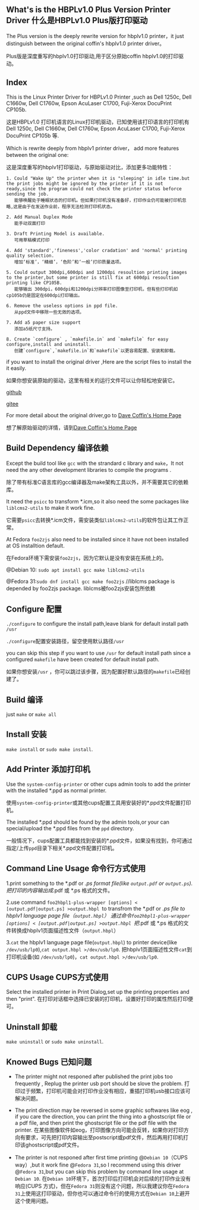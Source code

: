 What's is the HBPLv1.0 Plus Version Printer Driver 什么是HBPLv1.0 Plus版打印驱动
-----
The Plus version is the deeply rewrite version for hbplv1.0 printer，it just distinguish between the original coffin's hbplv1.0 printer driver。

Plus版是深度重写的hbplv1.0打印驱动,用于区分原始coffin hbplv1.0的打印驱动。

Index
-----
This is the Linux Printer Driver for HBPLv1.0 Printer ,such as Dell 1250c, Dell C1660w, Dell C1760w, Epson AcuLaser C1700, Fuji-Xerox DocuPrint CP105b.

这是HBPLv1.0 打印机语言的Linux打印机驱动，已知使用该打印语言的打印机有 Dell 1250c, Dell C1660w, Dell C1760w, Epson AcuLaser C1700, Fuji-Xerox DocuPrint CP105b 等. 

Which is rewrite deeply from hbplv1 printer driver， add more features between the original one:

这是深度重写的hbplv1打印驱动，与原始驱动对比，添加更多功能特性：

```
1. Could "Wake Up" the printer when it is "sleeping" in idle time.but the print jobs might be ignored by the printer if it is not ready,since the program could not check the printer status beforce sending the job.
   能够唤醒处于睡眠状态的打印机。但如果打印机没有准备好，打印作业仍可能被打印机忽略,这是由于在发送作业前，程序无法检测打印机状态。

2. Add Manual Duplex Mode
   能手动双面打印

3. Draft Printing Model is available.
   可用草稿模式打印

4. Add 'standard','fineness','color cradation' and 'normal' printing quality selection.
   增加‘标准’，‘精细’，‘色阶’和‘一般’打印质量选项。

5. Could output 300dpi,600dpi and 1200dpi resoultion printing images to the printer,but some printer is still fix at 600dpi resoultion printing like CP105B.
   能够输出 300dpi，600dpi和1200dpi分辨率打印图像至打印机，但有些打印机如cp105b仍是固定在600dpi打印输出。

6. Remove the useless options in ppd file.
   从ppd文件中移除一些无效的选项。

7. Add a5 paper size support
   添加a5纸尺寸支持。

8. Create `configure` , `makefile.in` and `makefile` for easy configure,install and uninstall.
   创建`configure`,`makefile.in`和`makefile`以更容易配置、安装和卸载。
```
if you want to install the original driver ,Here are the script files to install the it easily.

如果你想安装原始的驱动，这里有相关的运行文件可以让你轻松地安装它。

[github](https://github.com/macos2/HBPLv1.0-Printer-driver)

[gitee](https://gitee.com/macos2/HBPLv1.0-Printer-driver)

For more detail about the original driver,go to [Dave Coffin's Home Page](http://www.dechifro.org/hbpl)

想了解原始驱动的详情，请到[Dave Coffin's Home Page](http://www.dechifro.org/hbpl)

Build Dependency 编译依赖
-----
Except the build tool like `gcc` with the strandard c library and `make`，It not need the any other development libraries to compile the programs .

除了带有标准C语言库的gcc编译器及make架构工具以外，并不需要其它的依赖库。

It need the `psicc` to transform *.icm,so it also need the some packages like `liblcms2-utils` to make it work fine.

它需要`psicc`去转换*.icm文件，需安装类似`liblcms2-utils`的软件包让其工作正常。

At Fedora `foo2zjs` also need to be installed since it have not been installed at OS installtion default.

在Fedora环境下需安装`foo2zjs`，因为它默认是没有安装在系统上的。

@Debian 10: `sudo apt install gcc make liblcms2-utils`

@Fedora 31:`sudo dnf install gcc make foo2zjs` //liblcms package is depended by foo2zjs package. liblcms被foo2zjs安装包所依赖

Configure 配置
-----
`./configure` to configure the install path,leave blank for default install path `/usr`

`./configure`配置安装路径，留空使用默认路径`/usr`

you can skip this step if you want to use `/usr` for default install path since a configured `makefile` have been created for default install path.

如果你想安装`/usr` ，你可以跳过该步骤，因为配置好默认路径的`makefile`已经创建了。

Build 编译
-----
just `make` or `make all`

Install 安装
-----
`make install` or `sudo make install`.

Add Printer 添加打印机
-----
Use the `system-config-printer` or other cups admin tools to add the printer with the installed *.ppd as normal printer.

使用`system-config-printer`或其他cups配置工具用安装好的*.ppd文件配置打印机。

The installed *.ppd should be found by the admin tools,or your can special/upload the *.ppd files from the `ppd` directory.

一般情况下，cups配置工具都能找到安装的*.ppd文件，如果没有找到，你可通过指定/上传`ppd`目录下相关*.ppd文件配置打印机。

Command Line Usage 命令行方式使用
-----
1.print something to the *.pdf or *.ps format file(like `output.pdf` or `output.ps`).
  把打印的内容输出成*.pdf 或 *.ps 格式的文件。

2.use command `foo2hbpl1-plus-wrapper [options] < [output.pdf|output.ps] >output.hbpl `to transfrom the *.pdf or *.ps file to hbplv1 language page file（`output.hbpl`）
  通过命令`foo2hbpl1-plus-wrapper [options] < [output.pdf|output.ps] >output.hbpl `把*.pdf 或 *.ps 格式的文件转换成hbplv1页面描述性文件（`output.hbpl`）

3.`cat` the hbplv1 language page file(`output.hbpl`) to printer device(like `/dev/usb/lp0`),`cat output.hbpl >/dev/usb/lp0`. 
  把hbplv1页面描述性文件`cat`到打印机设备(如 `/dev/usb/lp0`)，`cat output.hbpl >/dev/usb/lp0`.

CUPS Usage CUPS方式使用
-----
Select the installed printer in Print Dialog,set up the printing properties and then "print".
在打印对话框中选择已安装的打印机，设置好打印的属性然后打印便可。

Uninstall 卸载
-----
`make uninstall` or `sudo make uninstall`.

Knowed Bugs 已知问题
-----
* The printer might not responed after published the print jobs too frequently ,  Replug the printer usb port should be slove the problem.
  打印过于频繁，打印机可能会对打印作业没有相应，重插打印机usb接口应该可解决问题。

* The print direction may be reversed in some graphic softwares like eog , if you care the direction, you can print the thing into a ghostscript file or a pdf file, and then print the ghostscript file or the pdf file with the printer.
  在某些图像软件如eog，打印图像方向可能会反转，如果你对打印方向有要求，可先把打印内容输出至postscript或pdf文件，然后再用打印机打印该ghostscript或pdf文件。

* The printer is not responed after first time printing @`Debian 10`（CUPS way）,but it work fine @`Fedora 31`,so I recommend using this driver @`Fedora 31`,but you can skip this problem by command line usage at `Debian 10`.
  在`Debian 10`环境下，首次打印后打印机会对后续的打印作业没有响应(CUPS 方式)，但在`Fedora 31`则没有这个问题，所以我建议你在`Fedora 31`上使用这打印驱动，但你也可以通过命令行的使用方式在`Debian 10`上避开这个使用问题。

